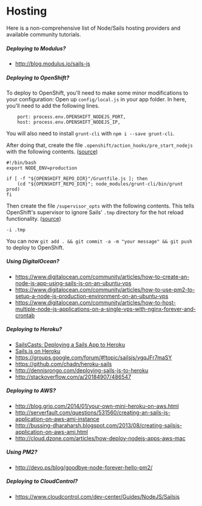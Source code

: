 # Hosting

Here is a non-comprehensive list of Node/Sails hosting providers and available community tutorials.

##### Deploying to Modulus?

+ http://blog.modulus.io/sails-js

##### Deploying to OpenShift?
To deploy to OpenShift, you'll need to make some minor modifications to your configuration:
Open up `config/local.js` in your app folder. In here, you'll need to add the following lines.

```
	port: process.env.OPENSHIFT_NODEJS_PORT,
	host: process.env.OPENSHIFT_NODEJS_IP,
```

You will also need to install `grunt-cli` with `npm i --save grunt-cli`.

After doing that, create the file `.openshift/action_hooks/pre_start_nodejs` with the following contents. ([source](https://gist.github.com/mdunisch/4a56bdf972c2f708ccc6))

```
#!/bin/bash
export NODE_ENV=production

if [ -f "${OPENSHIFT_REPO_DIR}"/Gruntfile.js ]; then
    (cd "${OPENSHIFT_REPO_DIR}"; node_modules/grunt-cli/bin/grunt prod)
fi
```

Then create the file `/supervisor_opts` with the following contents. This tells OpenShift's supervisor to ignore Sails' `.tmp` directory for the hot reload functionality. ([source](https://gist.github.com/mdunisch/4a56bdf972c2f708ccc6#comment-1318102))

```
-i .tmp
```

You can now `git add . && git commit -a -m "your message" && git push` to deploy to OpenShift.

##### Using DigitalOcean?

+ https://www.digitalocean.com/community/articles/how-to-create-an-node-js-app-using-sails-js-on-an-ubuntu-vps
+ https://www.digitalocean.com/community/articles/how-to-use-pm2-to-setup-a-node-js-production-environment-on-an-ubuntu-vps
+ https://www.digitalocean.com/community/articles/how-to-host-multiple-node-js-applications-on-a-single-vps-with-nginx-forever-and-crontab

##### Deploying to Heroku?

+ [SailsCasts: Deploying a Sails App to Heroku](http://irlnathan.github.io/sailscasts/blog/2013/11/05/building-a-sails-application-ep26-deploying-a-sails-app-to-heroku/)
+ [Sails.js on Heroku](http://vort3x.me/sailsjs-heroku/)
+ https://groups.google.com/forum/#!topic/sailsjs/vgqJFr7maSY
+ https://github.com/chadn/heroku-sails
+ http://dennisrongo.com/deploying-sails-js-to-heroku
+ http://stackoverflow.com/a/20184907/486547

##### Deploying to AWS?

+ http://blog.grio.com/2014/01/your-own-mini-heroku-on-aws.html
+ http://serverfault.com/questions/531560/creating-an-sails-js-application-on-aws-ami-instance
+ http://bussing-dharaharsh.blogspot.com/2013/08/creating-sailsjs-application-on-aws-ami.html
+ http://cloud.dzone.com/articles/how-deploy-nodejs-apps-aws-mac

##### Using PM2?

+ http://devo.ps/blog/goodbye-node-forever-hello-pm2/


##### Deploying to CloudControl?

+ https://www.cloudcontrol.com/dev-center/Guides/NodeJS/Sailsjs





<docmeta name="displayName" value="Hosting">

